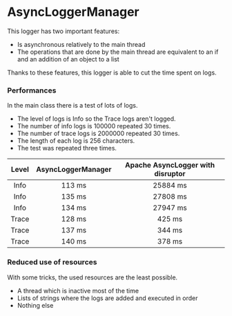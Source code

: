 # AsyncLoggerManager

This logger has two important features:
 - Is asynchronous relatively to the main thread
 - The operations that are done by the main thread are equivalent to an if and an addition of an object to a list
 
 Thanks to these features, this logger is able to cut the time spent on logs.
 
 ### Performances
 
 In the main class there is a test of lots of logs.
 - The level of logs is Info so the Trace logs aren't logged. 
 - The number of info logs is 100000 repeated 30 times.
 - The number of trace logs is 2000000 repeated 30 times.
 - The length of each log is 256 characters.
 - The test was repeated three times.
 
| Level | AsyncLoggerManager | Apache AsyncLogger with disruptor |
| :---: | :----------------: | :-------------------------------: |
| Info  | 113 ms | 25884 ms |
| Info  | 135 ms | 27808 ms |
| Info  | 134 ms | 27947 ms |
| Trace | 128 ms | 425 ms |
| Trace | 137 ms | 344 ms |
| Trace | 140 ms | 378 ms |

### Reduced use of resources

With some tricks, the used resources are the least possible.
- A thread which is inactive most of the time
- Lists of strings where the logs are added and executed in order
- Nothing else
